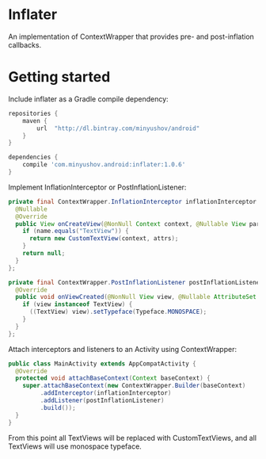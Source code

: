# Inflater
An implementation of ContextWrapper that provides pre- and post-inflation callbacks.

# Getting started

Include inflater as a Gradle compile dependency:
```groovy
repositories {
    maven {
        url  "http://dl.bintray.com/minyushov/android" 
    }
}

dependencies {
    compile 'com.minyushov.android:inflater:1.0.6'
}
```

Implement InflationInterceptor or PostInflationListener:
```java
private final ContextWrapper.InflationInterceptor inflationInterceptor = new ContextWrapper.InflationInterceptor() {
  @Nullable
  @Override
  public View onCreateView(@NonNull Context context, @Nullable View parent, @NonNull String name, @Nullable AttributeSet attrs) {
    if (name.equals("TextView")) {
      return new CustomTextView(context, attrs);
    }
    return null;
  }
};
```
```java
private final ContextWrapper.PostInflationListener postInflationListener = new ContextWrapper.PostInflationListener() {
  @Override
  public void onViewCreated(@NonNull View view, @Nullable AttributeSet attrs) {
    if (view instanceof TextView) {
      ((TextView) view).setTypeface(Typeface.MONOSPACE);
    }
  }
};
```

Attach interceptors and listeners to an Activity using ContextWrapper:
```java
public class MainActivity extends AppCompatActivity {
  @Override
  protected void attachBaseContext(Context baseContext) {
    super.attachBaseContext(new ContextWrapper.Builder(baseContext)
         .addInterceptor(inflationInterceptor)
         .addListener(postInflationListener)
         .build());
  }
}
```

From this point all TextViews will be replaced with CustomTextViews, and all TextViews will use monospace typeface.
